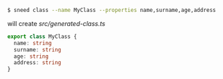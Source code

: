 ```sh
$ sneed class --name MyClass --properties name,surname,age,address
```

will create _src/generated-class.ts_

```ts
export class MyClass {
  name: string
  surname: string
  age: string
  address: string
}
```
